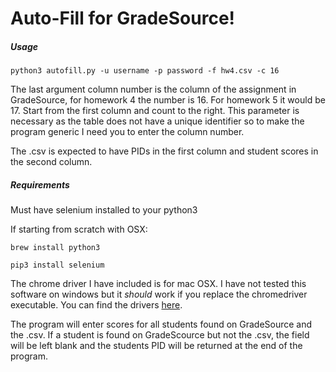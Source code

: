 # Auto-Fill for GradeSource!

##### Usage

`python3 autofill.py -u username -p password -f hw4.csv -c 16`

The last argument column number is the column of the assignment in GradeSource, for homework 4 the number is 16. 
For homework 5 it would be 17.
Start from the first column and count to the right.
This parameter is necessary as the table does not have a unique identifier so to make the program generic I need you to 
enter the column number.

The .csv is expected to have PIDs in the first column and student scores in the second column.


##### Requirements
Must have selenium installed to your python3

If starting from scratch with OSX:

`brew install python3`

`pip3 install selenium`

The chrome driver I have included is for mac OSX. I have not tested this software on windows but it *should* work if you
replace the chromedriver executable. You can find the drivers [here](https://sites.google.com/a/chromium.org/chromedriver/downloads).

The program will enter scores for all students found on GradeSource and the .csv. If a student is found on GradeScource but not the .csv, 
the field will be left blank and the students PID will be returned at the end of the program.
